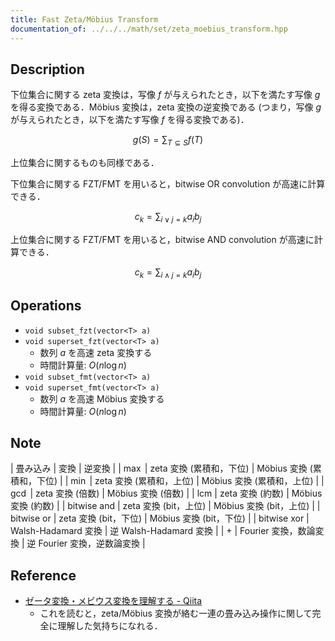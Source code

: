 ```yaml
---
title: Fast Zeta/Möbius Transform
documentation_of: ../../../math/set/zeta_moebius_transform.hpp
---
```


## Description

下位集合に関する zeta 変換は，写像 $f$ が与えられたとき，以下を満たす写像 $g$ を得る変換である．Möbius 変換は，zeta 変換の逆変換である (つまり，写像 $g$ が与えられたとき，以下を満たす写像 $f$ を得る変換である)．

$$
g(S) = \sum_{T \subseteq S} f(T)
$$

上位集合に関するものも同様である．

下位集合に関する FZT/FMT を用いると，bitwise OR convolution が高速に計算できる．

$$
c_k = \sum_{i\lor j=k} a_i b_j
$$

上位集合に関する FZT/FMT を用いると，bitwise AND convolution が高速に計算できる．

$$
c_k = \sum_{i\land j=k} a_i b_j
$$


## Operations

- `void subset_fzt(vector<T> a)`
- `void superset_fzt(vector<T> a)`
    - 数列 $a$ を高速 zeta 変換する
    - 時間計算量: $O(n\log n)$
- `void subset_fmt(vector<T> a)`
- `void superset_fmt(vector<T> a)`
    - 数列 $a$ を高速 Möbius 変換する
    - 時間計算量: $O(n\log n)$

## Note

| 畳み込み | 変換 | 逆変換 |
| $\max$ | zeta 変換 (累積和，下位) | Möbius 変換 (累積和，下位) |
| $\min$ | zeta 変換 (累積和，上位) | Möbius 変換 (累積和，上位) |
| $\gcd$ | zeta 変換 (倍数) | Möbius 変換 (倍数) |
| $\mathrm{lcm}$ | zeta 変換 (約数) | Möbius 変換 (約数) |
| $\mathrm{bitwise\ and}$ | zeta 変換 (bit，上位) | Möbius 変換 (bit，上位) |
| $\mathrm{bitwise\ or}$ | zeta 変換 (bit，下位) | Möbius 変換 (bit，下位) |
| $\mathrm{bitwise\ xor}$ | Walsh-Hadamard 変換 | 逆 Walsh-Hadamard 変換 |
| $+$ | Fourier 変換，数論変換 | 逆 Fourier 変換，逆数論変換 |

## Reference

- [ゼータ変換・メビウス変換を理解する - Qiita](https://qiita.com/convexineq/items/afc84dfb9ee4ec4a67d5)
    - これを読むと，zeta/Möbius 変換が絡む一連の畳み込み操作に関して完全に理解した気持ちになれる．